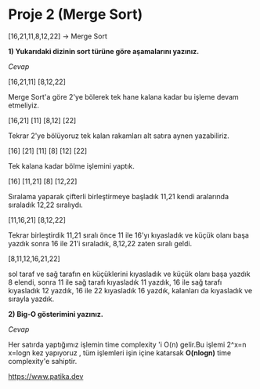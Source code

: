 # Proje 2 (Merge Sort)

[16,21,11,8,12,22] -> Merge Sort

**1) Yukarıdaki dizinin sort türüne göre aşamalarını yazınız.**

*Cevap*

[16,21,11] [8,12,22] 

Merge Sort'a göre 2'ye bölerek tek hane kalana kadar bu işleme devam etmeliyiz.

[16,21] [11] [8,12] [22] 

Tekrar 2'ye bölüyoruz tek kalan rakamları alt satıra aynen yazabiliriz.

[16] [21] [11] [8] [12] [22] 

Tek kalana kadar bölme işlemini yaptık.

[16] [11,21] [8] [12,22] 

Sıralama yaparak çifterli birleştirmeye başladık 11,21 kendi aralarında sıraladık 12,22 sıralıydı.

[11,16,21] [8,12,22] 

Tekrar birleştirdik 11,21 sıralı önce 11 ile 16'yı kıyasladık ve küçük olanı başa yazdık sonra 16 ile 21'i sıraladık, 8,12,22 zaten sıralı geldi.

[8,11,12,16,21,22] 

sol taraf ve sağ tarafın en küçüklerini kıyasladık ve küçük olanı başa yazdık 8 elendi, sonra 11 ile sağ tarafı kıyasladık 11 yazdık, 16 ile sağ tarafı kıyasladık 12 yazdık, 16 ile 22 kıyasladık 16 yazdık, kalanları da kıyasladık ve sırayla yazdık.


**2) Big-O gösterimini yazınız.**

*Cevap*

Her satırda yaptığımız işlemin time complexity 'i O(n) gelir.Bu işlemi 2^x=n x=logn kez yapıyoruz , tüm işlemleri işin içine katarsak **O(nlogn)** time complexity'e sahiptir. 

https://www.patika.dev


